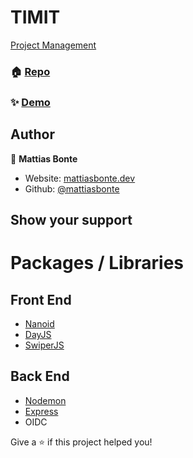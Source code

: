 # TIMIT

[Project Management](https://www.notion.so/TIMIT-df745eda86d04297bc4b0ddee3cccf46)

### 🏠 [Repo](https://github.com/mattiasbonte/timit)

### ✨ [Demo](https://mattiasbonte.github.io/timit/)

## Author

👤 **Mattias Bonte**

- Website: [mattiasbonte.dev](https://mattiasbonte.dev)
- Github: [@mattiasbonte](https://github.com/mattiasbonte)

## Show your support

# Packages / Libraries

## Front End

- [Nanoid](https://www.npmjs.com/package/nanoid)
- [DayJS](https://www.npmjs.com/package/dayjs)
- [SwiperJS](https://swiperjs.com/vue)

## Back End

- [Nodemon](https://www.npmjs.com/package/nodemon)
- [Express](https://www.npmjs.com/package/express)
- OIDC

Give a ⭐️ if this project helped you!

